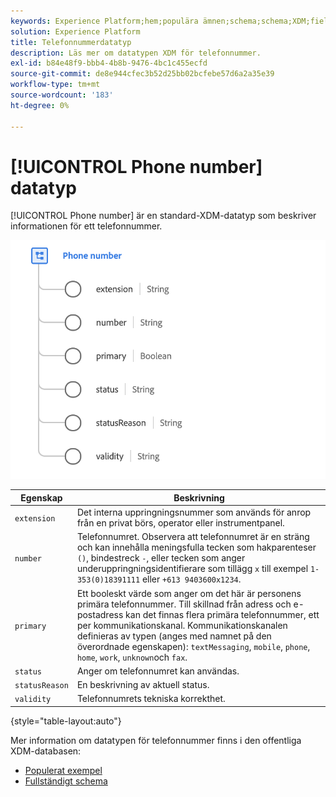 ```yaml
---
keywords: Experience Platform;hem;populära ämnen;schema;schema;XDM;fields;schemas;Schemas;phoneNumber;xdm:phoneNumber;datatyp;datatyp;datatyp;data type;
solution: Experience Platform
title: Telefonnummerdatatyp
description: Läs mer om datatypen XDM för telefonnummer.
exl-id: b84e48f9-bbb4-4b8b-9476-4bc1c455ecfd
source-git-commit: de8e944cfec3b52d25bb02bcfebe57d6a2a35e39
workflow-type: tm+mt
source-wordcount: '183'
ht-degree: 0%

---
```


# [!UICONTROL Phone number] datatyp

[!UICONTROL Phone number] är en standard-XDM-datatyp som beskriver informationen för ett telefonnummer.

<img src="../images/data-types/phone-number.png" width="600" /><br />

| Egenskap | Beskrivning |
| --- | --- |
| `extension` | Det interna uppringningsnummer som används för anrop från en privat börs, operator eller instrumentpanel. |
| `number` | Telefonnumret. Observera att telefonnumret är en sträng och kan innehålla meningsfulla tecken som hakparenteser `()`, bindestreck `-`, eller tecken som anger underuppringningsidentifierare som tillägg `x` till exempel `1-353(0)18391111` eller `+613 9403600x1234`. |
| `primary` | Ett booleskt värde som anger om det här är personens primära telefonnummer. Till skillnad från adress och e-postadress kan det finnas flera primära telefonnummer, ett per kommunikationskanal. Kommunikationskanalen definieras av typen (anges med namnet på den överordnade egenskapen): `textMessaging`, `mobile`, `phone`, `home`, `work`, `unknown`och `fax`. |
| `status` | Anger om telefonnumret kan användas. |
| `statusReason` | En beskrivning av aktuell status. |
| `validity` | Telefonnumrets tekniska korrekthet. |

{style="table-layout:auto"}

Mer information om datatypen för telefonnummer finns i den offentliga XDM-databasen:

* [Populerat exempel](https://github.com/adobe/xdm/blob/master/components/datatypes/demographic/phonenumber.example.1.json)
* [Fullständigt schema](https://github.com/adobe/xdm/blob/master/components/datatypes/demographic/phonenumber.schema.json)
